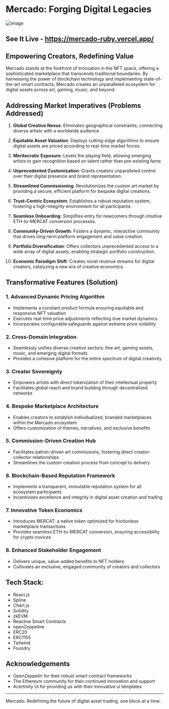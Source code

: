 # Mercado: Forging Digital Legacies
![image](https://github.com/user-attachments/assets/b3ab25d4-e93f-4928-baae-1a012d653176)

## See It Live - https://mercado-ruby.vercel.app/

## Empowering Creators, Redefining Value

Mercado stands at the forefront of innovation in the NFT space, offering a sophisticated marketplace that transcends traditional boundaries. By harnessing the power of blockchain technology and implementing state-of-the-art smart contracts, Mercado creates an unparalleled ecosystem for digital assets across art, gaming, music, and beyond.


## Addressing Market Imperatives (Problems Addressed)

1. **Global Creative Nexus**: Eliminates geographical constraints, connecting diverse artists with a worldwide audience.

2. **Equitable Asset Valuation**: Deploys cutting-edge algorithms to ensure digital assets are priced according to real-time market forces.

3. **Meritocratic Exposure**: Levels the playing field, allowing emerging artists to gain recognition based on talent rather than pre-existing fame.

4. **Unprecedented Customization**: Grants creators unparalleled control over their digital presence and brand representation.

5. **Streamlined Commissioning**: Revolutionizes the custom art market by providing a secure, efficient platform for bespoke digital creations.

6. **Trust-Centric Ecosystem**: Establishes a robust reputation system, fostering a high-integrity environment for all participants.

7. **Seamless Onboarding**: Simplifies entry for newcomers through intuitive ETH-to-MERCAT conversion processes.

8. **Community-Driven Growth**: Fosters a dynamic, interactive community that drives long-term platform engagement and value creation.

9. **Portfolio Diversification**: Offers collectors unprecedented access to a wide array of digital assets, enabling strategic portfolio construction.

10. **Economic Paradigm Shift**: Creates novel revenue streams for digital creators, catalyzing a new era of creative economics.


## Transformative Features (Solution)

### 1. Advanced Dynamic Pricing Algorithm

- Implements a constant product formula ensuring equitable and responsive NFT valuation
- Executes real-time price adjustments reflecting true market dynamics
- Incorporates configurable safeguards against extreme price volatility

### 2. Cross-Domain Integration

- Seamlessly unifies diverse creative sectors: fine art, gaming assets, music, and emerging digital formats
- Provides a cohesive platform for the entire spectrum of digital creativity

### 3. Creator Sovereignty

- Empowers artists with direct tokenization of their intellectual property
- Facilitates global reach and brand building through decentralized networks

### 4. Bespoke Marketplace Architecture

- Enables creators to establish individualized, branded marketplaces within the Mercado ecosystem
- Offers customization of themes, narratives, and exclusive benefits

### 5. Commission-Driven Creation Hub

- Facilitates patron-driven art commissions, fostering direct creator-collector relationships
- Streamlines the custom creation process from concept to delivery

### 6. Blockchain-Based Reputation Framework

- Implements a transparent, immutable reputation system for all ecosystem participants
- Incentivizes excellence and integrity in digital asset creation and trading

### 7. Innovative Token Economics

- Introduces MERCAT: a native token optimized for frictionless marketplace transactions
- Provides seamless ETH-to-MERCAT conversion, ensuring accessibility for crypto novices

### 8. Enhanced Stakeholder Engagement

- Delivers unique, value-added benefits to NFT holders
- Cultivates an exclusive, engaged community of creators and collectors

## Tech Stack:

- React.js
- Spline
- Chart.js
- Solidity
- zkEVM
- Reactive Smart Contracts
- openZeppeline
- ERC20
- ERC1155
- Tailwind
- Foundry

## Acknowledgements

- OpenZeppelin for their robust smart contract frameworks
- The Ethereum community for their continued innovation and support
- Acertinity Ui for providing us with their innovative ui templates

---

Mercado: Redefining the future of digital asset trading, one block at a time.
